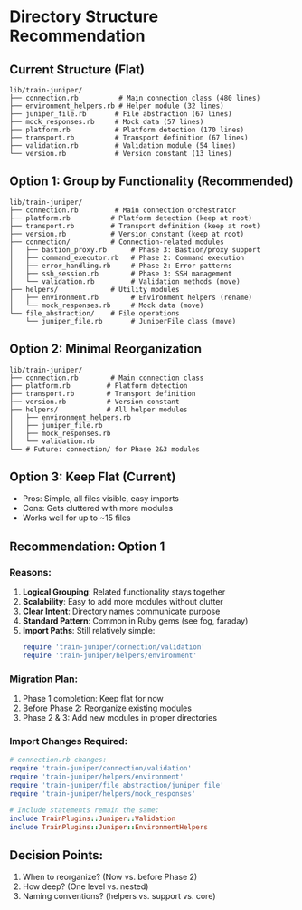 # Directory Structure Recommendation

## Current Structure (Flat)
```
lib/train-juniper/
├── connection.rb          # Main connection class (480 lines)
├── environment_helpers.rb # Helper module (32 lines)
├── juniper_file.rb       # File abstraction (67 lines)
├── mock_responses.rb     # Mock data (57 lines)
├── platform.rb           # Platform detection (170 lines)
├── transport.rb          # Transport definition (67 lines)
├── validation.rb         # Validation module (54 lines)
└── version.rb            # Version constant (13 lines)
```

## Option 1: Group by Functionality (Recommended)
```
lib/train-juniper/
├── connection.rb         # Main connection orchestrator
├── platform.rb          # Platform detection (keep at root)
├── transport.rb         # Transport definition (keep at root)
├── version.rb           # Version constant (keep at root)
├── connection/          # Connection-related modules
│   ├── bastion_proxy.rb      # Phase 3: Bastion/proxy support
│   ├── command_executor.rb   # Phase 2: Command execution
│   ├── error_handling.rb     # Phase 2: Error patterns
│   ├── ssh_session.rb        # Phase 3: SSH management
│   └── validation.rb         # Validation methods (move)
├── helpers/             # Utility modules
│   ├── environment.rb        # Environment helpers (rename)
│   └── mock_responses.rb     # Mock data (move)
└── file_abstraction/    # File operations
    └── juniper_file.rb       # JuniperFile class (move)
```

## Option 2: Minimal Reorganization
```
lib/train-juniper/
├── connection.rb        # Main connection class
├── platform.rb         # Platform detection
├── transport.rb        # Transport definition
├── version.rb          # Version constant
├── helpers/            # All helper modules
│   ├── environment_helpers.rb
│   ├── juniper_file.rb
│   ├── mock_responses.rb
│   └── validation.rb
└── # Future: connection/ for Phase 2&3 modules
```

## Option 3: Keep Flat (Current)
- Pros: Simple, all files visible, easy imports
- Cons: Gets cluttered with more modules
- Works well for up to ~15 files

## Recommendation: Option 1

### Reasons:
1. **Logical Grouping**: Related functionality stays together
2. **Scalability**: Easy to add more modules without clutter
3. **Clear Intent**: Directory names communicate purpose
4. **Standard Pattern**: Common in Ruby gems (see fog, faraday)
5. **Import Paths**: Still relatively simple:
   ```ruby
   require 'train-juniper/connection/validation'
   require 'train-juniper/helpers/environment'
   ```

### Migration Plan:
1. Phase 1 completion: Keep flat for now
2. Before Phase 2: Reorganize existing modules
3. Phase 2 & 3: Add new modules in proper directories

### Import Changes Required:
```ruby
# connection.rb changes:
require 'train-juniper/connection/validation'
require 'train-juniper/helpers/environment'
require 'train-juniper/file_abstraction/juniper_file'
require 'train-juniper/helpers/mock_responses'

# Include statements remain the same:
include TrainPlugins::Juniper::Validation
include TrainPlugins::Juniper::EnvironmentHelpers
```

## Decision Points:
1. When to reorganize? (Now vs. before Phase 2)
2. How deep? (One level vs. nested)
3. Naming conventions? (helpers vs. support vs. core)